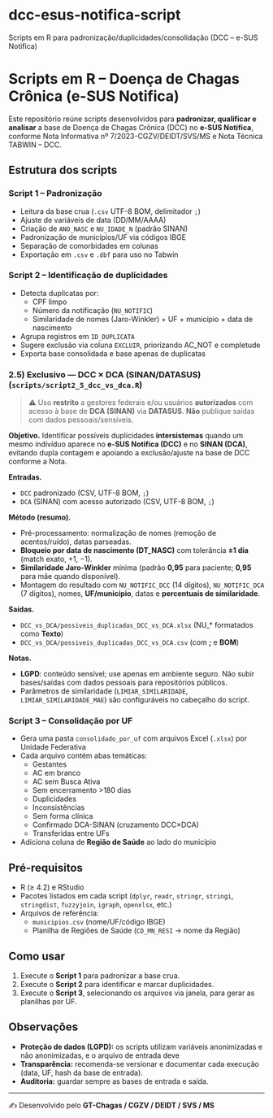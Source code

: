# dcc-esus-notifica-script
Scripts em R para padronização/duplicidades/consolidação (DCC – e-SUS Notifica)
# Scripts em R – Doença de Chagas Crônica (e-SUS Notifica)

Este repositório reúne scripts desenvolvidos para **padronizar, qualificar e analisar** a base de Doença de Chagas Crônica (DCC) no **e-SUS Notifica**, conforme Nota Informativa nº 7/2023-CGZV/DEIDT/SVS/MS e Nota Técnica TABWIN – DCC.

## Estrutura dos scripts

### Script 1 – Padronização
- Leitura da base crua (`.csv` UTF-8 BOM, delimitador `;`)
- Ajuste de variáveis de data (DD/MM/AAAA)
- Criação de `ANO_NASC` e `NU_IDADE_N` (padrão SINAN)
- Padronização de municípios/UF via códigos IBGE
- Separação de comorbidades em colunas
- Exportação em `.csv` e `.dbf` para uso no Tabwin

### Script 2 – Identificação de duplicidades
- Detecta duplicatas por:
  - CPF limpo
  - Número da notificação (`NU_NOTIFIC`)
  - Similaridade de nomes (Jaro-Winkler) + UF + município + data de nascimento
- Agrupa registros em `ID_DUPLICATA`
- Sugere exclusão via coluna `EXCLUIR`, priorizando AC_NOT e completude
- Exporta base consolidada e base apenas de duplicatas

### 2.5) Exclusivo — DCC × DCA (SINAN/DATASUS) (`scripts/script2_5_dcc_vs_dca.R`)
> ⚠️ Uso **restrito** a gestores federais e/ou usuários **autorizados** com acesso à base de **DCA (SINAN)** via **DATASUS**. **Não** publique saídas com dados pessoais/sensíveis.

**Objetivo.** Identificar possíveis duplicidades **intersistemas** quando um mesmo indivíduo aparece no **e-SUS Notifica (DCC)** e no **SINAN (DCA)**, evitando dupla contagem e apoiando a exclusão/ajuste na base de DCC conforme a Nota.

**Entradas.**
- `DCC` padronizado (CSV, UTF-8 BOM, `;`)
- `DCA` (SINAN) com acesso autorizado (CSV, UTF-8 BOM, `;`)

**Método (resumo).**
- Pré-processamento: normalização de nomes (remoção de acentos/ruído), datas parseadas.
- **Bloqueio por data de nascimento (DT_NASC)** com tolerância **±1 dia** (match exato, +1, −1).
- **Similaridade Jaro-Winkler** mínima (padrão **0,95** para paciente; **0,95** para mãe quando disponível).
- Montagem do resultado com `NU_NOTIFIC_DCC` (14 dígitos), `NU_NOTIFIC_DCA` (7 dígitos), nomes, **UF/município**, datas e **percentuais de similaridade**.

**Saídas.**
- `DCC_vs_DCA/possiveis_duplicadas_DCC_vs_DCA.xlsx` (NU_* formatados como **Texto**)
- `DCC_vs_DCA/possiveis_duplicadas_DCC_vs_DCA.csv` (com **;** e **BOM**)

**Notas.**
- **LGPD**: conteúdo sensível; use apenas em ambiente seguro. Não subir bases/saídas com dados pessoais para repositórios públicos.
- Parâmetros de similaridade (`LIMIAR_SIMILARIDADE`, `LIMIAR_SIMILARIDADE_MAE`) são configuráveis no cabeçalho do script.


### Script 3 – Consolidação por UF
- Gera uma pasta `consolidado_por_uf` com arquivos Excel (`.xlsx`) por Unidade Federativa
- Cada arquivo contém abas temáticas:
  - Gestantes
  - AC em branco
  - AC sem Busca Ativa
  - Sem encerramento >180 dias
  - Duplicidades
  - Inconsistências
  - Sem forma clínica
  - Confirmado DCA-SINAN (cruzamento DCC×DCA)
  - Transferidas entre UFs
- Adiciona coluna de **Região de Saúde** ao lado do município

## Pré-requisitos
- R (≥ 4.2) e RStudio
- Pacotes listados em cada script (`dplyr`, `readr`, `stringr`, `stringi`, `stringdist`, `fuzzyjoin`, `igraph`, `openxlsx`, etc.)
- Arquivos de referência:
  - `municipios.csv` (nome/UF/código IBGE)
  - Planilha de Regiões de Saúde (`CD_MN_RESI` → nome da Região)

## Como usar
1. Execute o **Script 1** para padronizar a base crua.  
2. Execute o **Script 2** para identificar e marcar duplicidades.  
3. Execute o **Script 3**, selecionando os arquivos via janela, para gerar as planilhas por UF.

## Observações
- **Proteção de dados (LGPD):** os scripts utilizam variáveis anonimizadas e não anonimizadas, e o arquivo de entrada deve 
- **Transparência:** recomenda-se versionar e documentar cada execução (data, UF, hash da base de entrada).
- **Auditoria:** guardar sempre as bases de entrada e saída.

---

✍️ Desenvolvido pelo **GT-Chagas / CGZV / DEIDT / SVS / MS**
